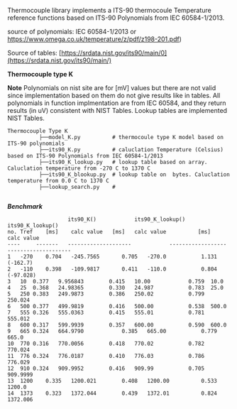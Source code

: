 

Thermocouple library implements a ITS-90 thermocoule Temperature reference functions based on ITS-90 Polynomials from IEC 60584-1/2013.


source of polynomials: IEC 60584-1/2013 or https://www.omega.co.uk/temperature/z/pdf/z198-201.pdf)

Source of tables: [https://srdata.nist.gov/its90/main/0](https://srdata.nist.gov/its90/main/)

**Thermocouple type K**

**Note**
Polynomials on nist site are for [mV] values but there are not valid since implementation based on them do not give results
like in tables. All polynomials in function implmentation are from IEC 60584, and they return results (in uV) consistent with NIST Tables.
Lookup tables are implemented NIST Tables. 



```
Thermocouple Type K
          ├──model_K.py          # thermocoule type K model based on ITS-90 polynomials
          ├──its90_K.py          # caluclation Temperature (Celsius) based on ITS-90 Polynomials from IEC 60584-1/2013    
          ├──its90_K_lookup.py   # lookup table based on array.  Caluclation temperature from -270 C to 1370 C 
          ├──its90_K_blookup.py  # lookup table on  bytes. Caluclation temperature from 0.0 C to 1370 C       
          ├──lookup_search.py    #  
          
```          
          
          
***Benchmark***

```
 	         	   its90_K()		    its90_K_lookup()	   its90_K_lookup()	
no.	Tref	[ms]	calc value	 [ms]	calc value          [ms]	calc value
----     -------   --------------------            ------------------            --------------------
1	-270	0.704	-245.7565		0.705	-270.0	         1.131	(-162.7)
2	-110	0.398	-109.9817		0.411	-110.0	         0.804	(-97.028)
3	10	0.377	9.956843		0.415	10.00	         0.759	10.0
4	25	0.368	24.98365		0.330	24.987	         0.783	25.0
5	250	0.383	249.9873		0.386	250.02	         0.799	250.024
6	500	0.377	499.9819		0.416	500.00	         0.538	500.0
7	555	0.326	555.0363		0.415	555.01	         0.781	555.012
8	600	0.317	599.9939		0.357	600.00	         0.590	600.0
9	665	0.324	664.9790	    	0.385	665.00	         0.779	665.0
10	770	0.316	770.0056		0.418	770.02	         0.782	770.024
11	776	0.324	776.0187		0.410	776.03	         0.786	776.029
12	910	0.324	909.9952		0.416	909.99	         0.705	909.9999
13	1200	0.335	1200.021		0.408	1200.00	         0.533	1200.0
14	1373	0.323	1372.044		0.439	1372.01	         0.824	1372.006

```
             
             
